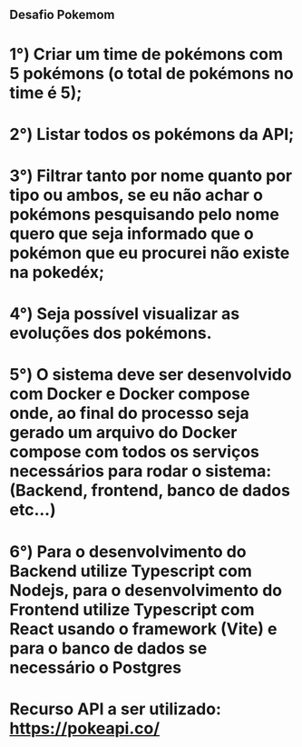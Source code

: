 ## Desafio Pokemom 

# 1°) Criar um time de pokémons com 5 pokémons (o total de pokémons no time é 5);

# 2°) Listar todos os pokémons da API;

# 3°) Filtrar tanto por nome quanto por tipo ou ambos, se eu não achar o pokémons pesquisando pelo nome quero que seja informado que o pokémon que eu procurei não existe na pokedéx;

# 4°) Seja possível visualizar as evoluções dos pokémons.

# 5°) O sistema deve ser desenvolvido com Docker e Docker compose onde, ao final do processo seja gerado um arquivo do Docker compose com todos os serviços necessários para rodar o sistema: (Backend, frontend, banco de dados etc...)

# 6°) Para o desenvolvimento do Backend utilize Typescript com Nodejs, para o desenvolvimento do Frontend utilize Typescript com React usando o framework (Vite) e para o banco de dados se necessário o Postgres

# Recurso API a ser utilizado: https://pokeapi.co/
